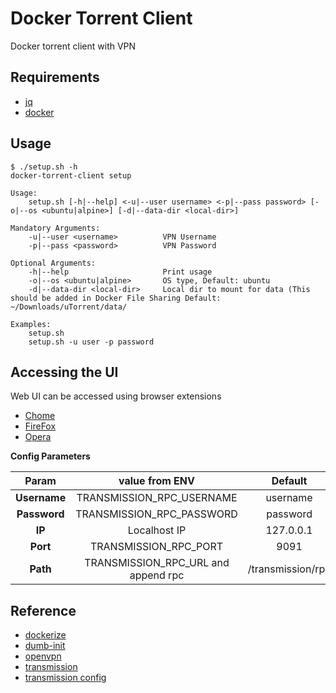 # Docker Torrent Client

Docker torrent client with VPN

## Requirements

* [jq](https://stedolan.github.io/jq/)
* [docker](https://www.docker.com/)

## Usage

```
$ ./setup.sh -h
docker-torrent-client setup

Usage:
    setup.sh [-h|--help] <-u|--user username> <-p|--pass password> [-o|--os <ubuntu|alpine>] [-d|--data-dir <local-dir>]

Mandatory Arguments:
    -u|--user <username>          VPN Username
    -p|--pass <password>          VPN Password

Optional Arguments:
    -h|--help                     Print usage
    -o|--os <ubuntu|alpine>       OS type, Default: ubuntu
    -d|--data-dir <local-dir>     Local dir to mount for data (This should be added in Docker File Sharing Default: ~/Downloads/uTorrent/data/

Examples:
    setup.sh
    setup.sh -u user -p password
```

## Accessing the UI

Web UI can be accessed using browser extensions

* [Chome](https://chrome.google.com/webstore/detail/transmission-easy-client/cmkphjiphbjkffbcbnjiaidnjhahnned?hl=en)
* [FireFox](https://addons.mozilla.org/en-US/firefox/addon/transmission-easy-client/)
* [Opera](https://addons.opera.com/en/extensions/details/transmission-easy-client/)

**Config Parameters**

| Param        | value from ENV                      |  Default          |
|:------------:|:-----------------------------------:|:-----------------:|
| **Username** | TRANSMISSION_RPC_USERNAME           | username          |
| **Password** | TRANSMISSION_RPC_PASSWORD           | password          |
| **IP**       | Localhost IP                        | 127.0.0.1         |
| **Port**     | TRANSMISSION_RPC_PORT               | 9091              |
| **Path**     | TRANSMISSION_RPC_URL and append rpc | /transmission/rpc |

## Reference

* [dockerize](https://github.com/jwilder/dockerize)
* [dumb-init](https://github.com/Yelp/dumb-init)
* [openvpn](https://openvpn.net/community-resources/reference-manual-for-openvpn-2-4/)
* [transmission](https://github.com/transmission/transmission)
* [transmission config](https://github.com/transmission/transmission/wiki/Editing-Configuration-Files)

